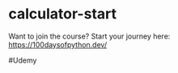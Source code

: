 # calculator-start
Want to join the course? Start your journey here:   https://100daysofpython.dev/

#Udemy
